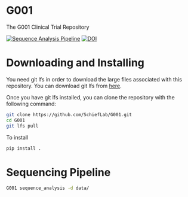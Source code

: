 # G001

The G001 Clinical Trial Repository

[![Sequence Analysis Pipeline](https://github.com/SchiefLab/G001/workflows/Sequence%20Analysis%20Pipeline/badge.svg)](https://github.com/SchiefLab/G001/actions/workflows/integration.yml)
[![DOI](https://zenodo.org/badge/517925817.svg)](https://zenodo.org/badge/latestdoi/517925817)

# Downloading and Installing

You need git lfs in order to download the large files associated with this repository. You can download git lfs from [here](https://git-lfs.github.com/).

Once you have git lfs installed, you can clone the repository with the following command:

```bash
git clone https://github.com/SchiefLab/G001.git
cd G001
git lfs pull
```

To install

```bash
pip install .
```

# Sequencing Pipeline

```bash
G001 sequence_analysis -d data/
```
